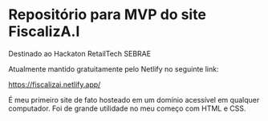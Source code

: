 # Repositório para MVP do site FiscalizA.I
Destinado ao Hackaton RetailTech SEBRAE

Atualmente mantido gratuitamente pelo Netlify no seguinte link:

https://fiscalizai.netlify.app/

É meu primeiro site de fato hosteado em um domínio acessível em qualquer computador.
Foi de grande utilidade no meu começo com HTML e CSS.
